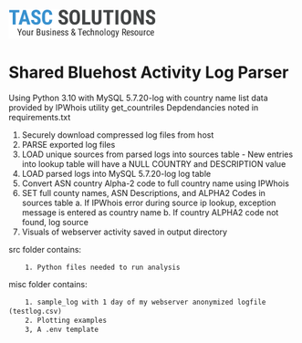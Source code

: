 ![TASCS LOGO](./assets/logo.png)

# Shared Bluehost Activity Log Parser
Using Python 3.10 with MySQL 5.7.20-log with country name list data provided by IPWhois utility get_countriles
Depdendancies noted in requirements.txt

1. Securely download compressed log files from host
2. PARSE exported log files
3. LOAD unique sources from parsed logs into sources table
        - New entries into lookup table will have a NULL COUNTRY and DESCRIPTION value
4. LOAD parsed logs into MySQL 5.7.20-log log table
5. Convert ASN country Alpha-2 code to full country name using IPWhois 
6. SET full county names, ASN Descriptions, and ALPHA2 Codes in sources table
     a. If IPWhois error during source ip lookup, exception message is entered as country name
     b. If country ALPHA2 code not found, log source
7. Visuals of webserver activity saved in output directory

src folder contains: 

        1. Python files needed to run analysis

misc folder contains:

        1. sample_log with 1 day of my webserver anonymized logfile (testlog.csv)
        2. Plotting examples
        3, A .env template


